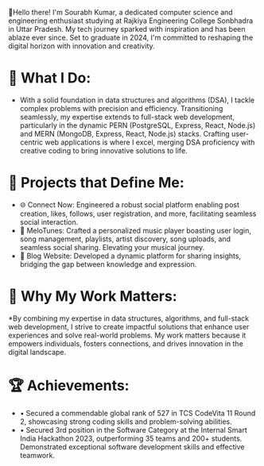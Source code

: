 👋Hello there! I'm Sourabh Kumar, a dedicated computer science and engineering enthusiast studying at Rajkiya Engineering College Sonbhadra in Uttar Pradesh. My tech journey sparked with inspiration and has been ablaze ever since. Set to graduate in 2024, I'm committed to reshaping the digital horizon with innovation and creativity.

# 🚀 What I Do:
* With a solid foundation in data structures and algorithms (DSA), I tackle complex problems with precision and efficiency. Transitioning seamlessly, my expertise extends to full-stack web development, particularly in the dynamic PERN (PostgreSQL, Express, React, Node.js) and MERN (MongoDB, Express, React, Node.js) stacks. Crafting user-centric web applications is where I excel, merging DSA proficiency with creative coding to bring innovative solutions to life.

# 💼 Projects that Define Me:
* 🌐 Connect Now: Engineered a robust social platform enabling post creation, likes, follows, user registration, and more, facilitating seamless social interaction.
* 🎵 MeloTunes: Crafted a personalized music player boasting user login, song management, playlists, artist discovery, song uploads, and seamless social sharing. Elevating your musical journey.
* 📝 Blog Website: Developed a dynamic platform for sharing insights, bridging the gap between knowledge and expression.

# 🌟 Why My Work Matters:
*By combining my expertise in data structures, algorithms, and full-stack web development, I strive to create impactful solutions that enhance user experiences and solve real-world problems. My work matters because it empowers individuals, fosters connections, and drives innovation in the digital landscape.

# 🏆 Achievements:
* • Secured a commendable global rank of 527 in TCS CodeVita 11 Round 2, showcasing strong coding skills and problem-solving abilities.
* • Secured 3rd position in the Software Category at the Internal Smart India Hackathon 2023, outperforming 35 teams and 200+ students. Demonstrated exceptional software development skills and effective teamwork.

<!--
**Sourabh25002/Sourabh25002** is a ✨ _special_ ✨ repository because its `README.md` (this file) appears on your GitHub profile.

Here are some ideas to get you started:

- 🔭 I’m currently working on ...
- 🌱 I’m currently learning ...
- 👯 I’m looking to collaborate on ...
- 🤔 I’m looking for help with ...
- 💬 Ask me about ...
- 📫 How to reach me: ...
- 😄 Pronouns: ...
- ⚡ Fun fact: ...
-->
